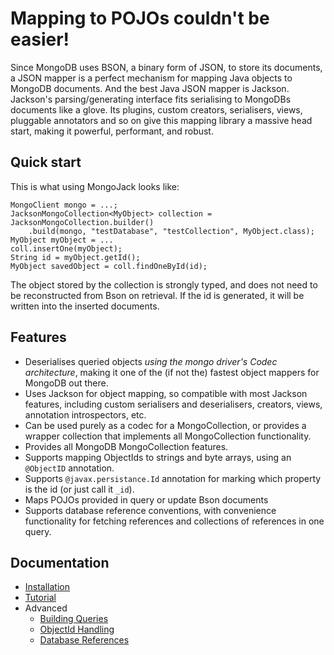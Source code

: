 Mapping to POJOs couldn't be easier!
====================================

Since MongoDB uses BSON, a binary form of JSON, to store its documents, a JSON mapper is a perfect mechanism for mapping Java objects to MongoDB documents.  And the best Java JSON mapper is Jackson.  Jackson's parsing/generating interface fits serialising to MongoDBs documents like a glove.  Its plugins, custom creators, serialisers, views, pluggable annotators and so on give this mapping library a massive head start, making it powerful, performant, and robust.

Quick start
-----------

This is what using MongoJack looks like:

    MongoClient mongo = ...;
    JacksonMongoCollection<MyObject> collection = JacksonMongoCollection.builder()
        .build(mongo, "testDatabase", "testCollection", MyObject.class);
    MyObject myObject = ...
    coll.insertOne(myObject);
    String id = myObject.getId();
    MyObject savedObject = coll.findOneById(id);

The object stored by the collection is strongly typed, and does not need to be reconstructed from Bson on retrieval.
If the id is generated, it will be written into the inserted documents.

Features
--------

* Deserialises queried objects *using the mongo driver's Codec architecture*, making it one of the (if not the) fastest object mappers for MongoDB out there.
* Uses Jackson for object mapping, so compatible with most Jackson features, including custom serialisers and deserialisers, creators, views, annotation introspectors, etc.
* Can be used purely as a codec for a MongoCollection, or provides a wrapper collection that implements all MongoCollection functionality.
* Provides all MongoDB MongoCollection features.
* Supports mapping ObjectIds to strings and byte arrays, using an `@ObjectID` annotation.
* Supports `@javax.persistance.Id` annotation for marking which property is the id (or just call it `_id`).
* Maps POJOs provided in query or update Bson documents
* Supports database reference conventions, with convenience functionality for fetching references and collections of references in one query.

Documentation
-------------

* [Installation](./installation.html)
* [Tutorial](./tutorial.html)
* Advanced
    * [Building Queries](./queries.html)
    * [ObjectId Handling](./object-ids.html)
    * [Database References](./dbrefs.html)
